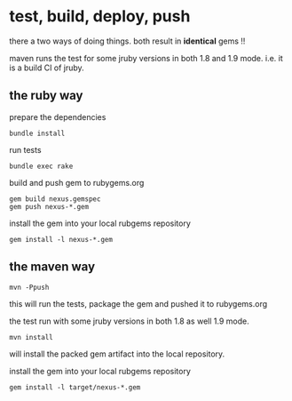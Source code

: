# test, build, deploy, push #

there a two ways of doing things. both result in **identical** gems !!

maven runs the test for some jruby versions in both 1.8 and 1.9 mode. i.e.
it is a build CI of jruby.

## the ruby way ##

prepare the dependencies

    bundle install
	
run tests

    bundle exec rake 
	
build and push gem to rubygems.org

    gem build nexus.gemspec
    gem push nexus-*.gem

install the gem into your local rubgems repository

    gem install -l nexus-*.gem
	
## the maven way ##

    mvn -Ppush
	
this will run the tests, package the gem and pushed it to rubygems.org

the test run with some jruby versions in both 1.8 as well 1.9 mode.

    mvn install

will install the packed gem artifact into the local repository.

install the gem into your local rubgems repository

    gem install -l target/nexus-*.gem
